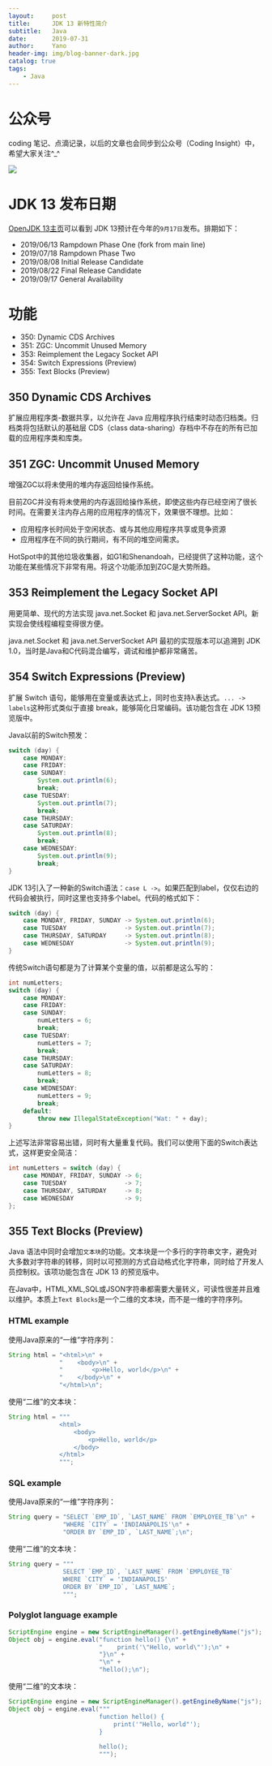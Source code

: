```yaml
---
layout:     post
title:      JDK 13 新特性简介
subtitle:   Java
date:       2019-07-31
author:     Yano
header-img: img/blog-banner-dark.jpg
catalog: true
tags:
    - Java
---
```


# 公众号

coding 笔记、点滴记录，以后的文章也会同步到公众号（Coding Insight）中，希望大家关注^_^

![](http://yano.oss-cn-beijing.aliyuncs.com/2019-07-29-qrcode_for_gh_a26ce4572791_258.jpg)

# JDK 13 发布日期

[OpenJDK 13主页](https://openjdk.java.net/projects/jdk/13/)可以看到 JDK 13预计在今年的`9月17日`发布。排期如下：


- 2019/06/13		Rampdown Phase One (fork from main line)
- 2019/07/18		Rampdown Phase Two
- 2019/08/08		Initial Release Candidate
- 2019/08/22		Final Release Candidate
- 2019/09/17		General Availability

# 功能

- 350:	Dynamic CDS Archives
- 351:	ZGC: Uncommit Unused Memory
- 353:	Reimplement the Legacy Socket API
- 354:	Switch Expressions (Preview)
- 355:	Text Blocks (Preview)

## 350 Dynamic CDS Archives

扩展应用程序类-数据共享，以允许在 Java 应用程序执行结束时动态归档类。归档类将包括默认的基础层 CDS（class data-sharing）存档中不存在的所有已加载的应用程序类和库类。

## 351 ZGC: Uncommit Unused Memory

增强ZGC以将未使用的堆内存返回给操作系统。

目前ZGC并没有将未使用的内存返回给操作系统，即使这些内存已经空闲了很长时间。在需要关注内存占用的应用程序的情况下，效果很不理想。比如：

- 应用程序长时间处于空闲状态、或与其他应用程序共享或竞争资源
- 应用程序在不同的执行期间，有不同的堆空间需求。

HotSpot中的其他垃圾收集器，如G1和Shenandoah，已经提供了这种功能，这个功能在某些情况下非常有用。将这个功能添加到ZGC是大势所趋。

## 353 Reimplement the Legacy Socket API

用更简单、现代的方法实现 java.net.Socket 和 java.net.ServerSocket API。新实现会使线程编程变得很方便。

java.net.Socket 和 java.net.ServerSocket API 最初的实现版本可以追溯到 JDK 1.0，当时是Java和C代码混合编写，调试和维护都非常痛苦。

## 354 Switch Expressions (Preview)

扩展 Switch 语句，能够用在变量或表达式上，同时也支持λ表达式。`... -> labels`这种形式类似于直接 break，能够简化日常编码。该功能包含在 JDK 13预览版中。

Java以前的Switch预发：

```java
switch (day) {
    case MONDAY:
    case FRIDAY:
    case SUNDAY:
        System.out.println(6);
        break;
    case TUESDAY:
        System.out.println(7);
        break;
    case THURSDAY:
    case SATURDAY:
        System.out.println(8);
        break;
    case WEDNESDAY:
        System.out.println(9);
        break;
}
```

JDK 13引入了一种新的Switch语法：`case L ->`。如果匹配到label，仅仅右边的代码会被执行，同时这里也支持多个label。代码的格式如下：

```java
switch (day) {
    case MONDAY, FRIDAY, SUNDAY -> System.out.println(6);
    case TUESDAY                -> System.out.println(7);
    case THURSDAY, SATURDAY     -> System.out.println(8);
    case WEDNESDAY              -> System.out.println(9);
}
```

传统Switch语句都是为了计算某个变量的值，以前都是这么写的：

```java
int numLetters;
switch (day) {
    case MONDAY:
    case FRIDAY:
    case SUNDAY:
        numLetters = 6;
        break;
    case TUESDAY:
        numLetters = 7;
        break;
    case THURSDAY:
    case SATURDAY:
        numLetters = 8;
        break;
    case WEDNESDAY:
        numLetters = 9;
        break;
    default:
        throw new IllegalStateException("Wat: " + day);
}
```

上述写法非常容易出错，同时有大量重复代码。我们可以使用下面的Switch表达式，这样更安全简洁：

```java
int numLetters = switch (day) {
    case MONDAY, FRIDAY, SUNDAY -> 6;
    case TUESDAY                -> 7;
    case THURSDAY, SATURDAY     -> 8;
    case WEDNESDAY              -> 9;
};
```

## 355 Text Blocks (Preview)

Java 语法中同时会增加`文本块`的功能。文本块是一个多行的字符串文字，避免对大多数对字符串的转移，同时以可预测的方式自动格式化字符串，同时给了开发人员控制权。该项功能包含在 JDK 13 的预览版中。

在Java中，HTML,XML,SQL或JSON字符串都需要大量转义，可读性很差并且难以维护。本质上`Text Blocks`是一个二维的文本块，而不是一维的字符序列。

### HTML example

使用Java原来的“一维”字符序列：

```java
String html = "<html>\n" +
              "    <body>\n" +
              "        <p>Hello, world</p>\n" +
              "    </body>\n" +
              "</html>\n";
```

使用“二维”的文本块：

```java
String html = """
              <html>
                  <body>
                      <p>Hello, world</p>
                  </body>
              </html>
              """;
```

### SQL example

使用Java原来的“一维”字符序列：

```java
String query = "SELECT `EMP_ID`, `LAST_NAME` FROM `EMPLOYEE_TB`\n" +
               "WHERE `CITY` = 'INDIANAPOLIS'\n" +
               "ORDER BY `EMP_ID`, `LAST_NAME`;\n";
```

使用“二维”的文本块：

```java
String query = """
               SELECT `EMP_ID`, `LAST_NAME` FROM `EMPLOYEE_TB`
               WHERE `CITY` = 'INDIANAPOLIS'
               ORDER BY `EMP_ID`, `LAST_NAME`;
               """;
```

### Polyglot language example

```java
ScriptEngine engine = new ScriptEngineManager().getEngineByName("js");
Object obj = engine.eval("function hello() {\n" +
                         "    print('\"Hello, world\"');\n" +
                         "}\n" +
                         "\n" +
                         "hello();\n");
```

使用“二维”的文本块：

```java
ScriptEngine engine = new ScriptEngineManager().getEngineByName("js");
Object obj = engine.eval("""
                         function hello() {
                             print('"Hello, world"');
                         }
                         
                         hello();
                         """);

```
